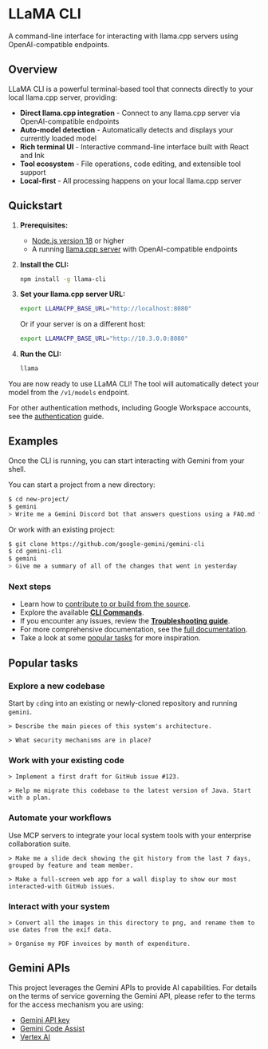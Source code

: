 # LLaMA CLI

A command-line interface for interacting with llama.cpp servers using OpenAI-compatible endpoints.

## Overview

LLaMA CLI is a powerful terminal-based tool that connects directly to your local llama.cpp server, providing:

- **Direct llama.cpp integration** - Connect to any llama.cpp server via OpenAI-compatible endpoints
- **Auto-model detection** - Automatically detects and displays your currently loaded model  
- **Rich terminal UI** - Interactive command-line interface built with React and Ink
- **Tool ecosystem** - File operations, code editing, and extensible tool support
- **Local-first** - All processing happens on your local llama.cpp server

## Quickstart

1. **Prerequisites:** 
   - [Node.js version 18](https://nodejs.org/en/download) or higher
   - A running [llama.cpp server](https://github.com/ggerganov/llama.cpp/tree/master/examples/server) with OpenAI-compatible endpoints

2. **Install the CLI:**

   ```bash
   npm install -g llama-cli
   ```

3. **Set your llama.cpp server URL:**

   ```bash
   export LLAMACPP_BASE_URL="http://localhost:8080"
   ```

   Or if your server is on a different host:

   ```bash
   export LLAMACPP_BASE_URL="http://10.3.0.0:8080"
   ```

4. **Run the CLI:**

   ```bash
   llama
   ```

You are now ready to use LLaMA CLI! The tool will automatically detect your model from the `/v1/models` endpoint.

For other authentication methods, including Google Workspace accounts, see the [authentication](./docs/cli/authentication.md) guide.

## Examples

Once the CLI is running, you can start interacting with Gemini from your shell.

You can start a project from a new directory:

```sh
$ cd new-project/
$ gemini
> Write me a Gemini Discord bot that answers questions using a FAQ.md file I will provide
```

Or work with an existing project:

```sh
$ git clone https://github.com/google-gemini/gemini-cli
$ cd gemini-cli
$ gemini
> Give me a summary of all of the changes that went in yesterday
```

### Next steps

- Learn how to [contribute to or build from the source](./CONTRIBUTING.md).
- Explore the available **[CLI Commands](./docs/cli/commands.md)**.
- If you encounter any issues, review the **[Troubleshooting guide](./docs/troubleshooting.md)**.
- For more comprehensive documentation, see the [full documentation](./docs/index.md).
- Take a look at some [popular tasks](#popular-tasks) for more inspiration.

## Popular tasks

### Explore a new codebase

Start by `cd`ing into an existing or newly-cloned repository and running `gemini`.

```text
> Describe the main pieces of this system's architecture.
```

```text
> What security mechanisms are in place?
```

### Work with your existing code

```text
> Implement a first draft for GitHub issue #123.
```

```text
> Help me migrate this codebase to the latest version of Java. Start with a plan.
```

### Automate your workflows

Use MCP servers to integrate your local system tools with your enterprise collaboration suite.

```text
> Make me a slide deck showing the git history from the last 7 days, grouped by feature and team member.
```

```text
> Make a full-screen web app for a wall display to show our most interacted-with GitHub issues.
```

### Interact with your system

```text
> Convert all the images in this directory to png, and rename them to use dates from the exif data.
```

```text
> Organise my PDF invoices by month of expenditure.
```

## Gemini APIs

This project leverages the Gemini APIs to provide AI capabilities. For details on the terms of service governing the Gemini API, please refer to the terms for the access mechanism you are using:

- [Gemini API key](https://ai.google.dev/gemini-api/terms)
- [Gemini Code Assist](https://developers.google.com/gemini-code-assist/resources/privacy-notices)
- [Vertex AI](https://cloud.google.com/terms/service-terms)
